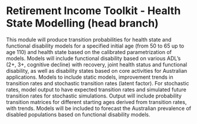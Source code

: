 # Retirement Income Toolkit - Health State Modelling (head branch)

This module will produce transition probabilities for health state and functional disability models for a specified initial age (from 50 to 65 up to age 110) and health state based on the calibrated parametrization of models. Models will include functional disability based on various ADL’s (2+, 3+, cognitive decline) with recovery, joint health status and functional disability, as well as disability states based on core activities for Australian applications. Models to include static models, improvement trends in transition rates and stochastic transition rates (latent factor). For stochastic rates, model output to have expected transition rates and simulated future transition rates for stochastic simulations. Output will include probability transition matrices for different starting ages derived from transition rates, with trends. Models will be included to forecast the Australian prevalence of disabled populations based on functional disability models. 
